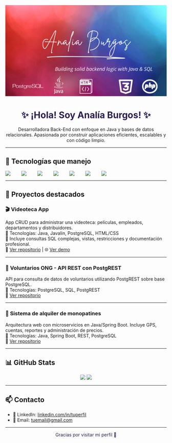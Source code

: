 
<!-- Banner o imagen personalizada (opcional) -->
<!-- Puedes crear una imagen en Canva y subirla al repo para colocar aquí -->


<p align="center">
  <img src="./banner.png" alt="Analia Burgos Banner" width=1200>
</p>




<h1 align="center" style="color:#2b1f51;">✨ ¡Hola! Soy Analía Burgos! ✨</h1>

<p align="center">
Desarrolladora Back-End con enfoque en Java y bases de datos relacionales.  
Apasionada por construir aplicaciones eficientes, escalables y con código limpio.  
</p>

---

## 🚀 Tecnologías que manejo

<div style="display: flex; flex-wrap: wrap; gap: 10px;">
  <img src="https://cdn.jsdelivr.net/gh/devicons/devicon/icons/java/java-original.svg" width="40"/> 
  <img src="https://cdn.jsdelivr.net/gh/devicons/devicon/icons/spring/spring-original.svg" width="40"/>
  <img src="https://cdn.jsdelivr.net/gh/devicons/devicon/icons/postgresql/postgresql-original.svg" width="40"/>
  <img src="https://cdn.jsdelivr.net/gh/devicons/devicon/icons/html5/html5-original.svg" width="40"/> 
  <img src="https://cdn.jsdelivr.net/gh/devicons/devicon/icons/css3/css3-original.svg" width="40"/>
  <img src="https://cdn.jsdelivr.net/gh/devicons/devicon/icons/git/git-original.svg" width="40"/> 
  <img src="https://cdn.jsdelivr.net/gh/devicons/devicon/icons/github/github-original.svg" width="40"/> 
</div>

---

## 📂 Proyectos destacados

### 🎬 **Videoteca App**
App CRUD para administrar una videoteca: películas, empleados, departamentos y distribuidores.  
🔧 Tecnologías: Java, Javalin, PostgreSQL, HTML/CSS  
📌 Incluye consultas SQL complejas, vistas, restricciones y documentación profesional.  
🔗 [Ver repositorio](https://github.com/tuusuario/nombre-repo) | 🌐 [Ver demo](https://tudemo.vercel.app)

---

### 🤝 **Voluntarios ONG - API REST con PostgREST**
API para consulta de datos de voluntarios utilizando PostgREST sobre base PostgreSQL.  
🔧 Tecnologías: PostgreSQL, SQL, PostgREST  
🔗 [Ver repositorio](https://github.com/tuusuario/nombre-repo)

---

### 🛴 **Sistema de alquiler de monopatines**
Arquitectura web con microservicios en Java/Spring Boot. Incluye GPS, cuentas, reportes y administración de precios.  
🔧 Tecnologías: Java, Spring Boot, REST, PostgreSQL  
🔗 [Ver repositorio](https://github.com/tuusuario/nombre-repo)

---

## 📊 GitHub Stats

<div align="center">
  <img src="https://github-readme-stats.vercel.app/api?username=tuusuario&show_icons=true&theme=midnight-purple" height="160"/>
  <img src="https://github-readme-stats.vercel.app/api/top-langs/?username=tuusuario&layout=compact&theme=midnight-purple" height="160"/>
</div>

---

## 📫 Contacto


- 💼 LinkedIn: [linkedin.com/in/tuperfil](https://linkedin.com/in/tuperfil)
- 📧 Email: [tuemail@gmail.com](mailto:tuemail@gmail.com)

---

<p align="center" style="color:#2b1f51;">
Gracias por visitar mi perfil 🙌  
</p>
